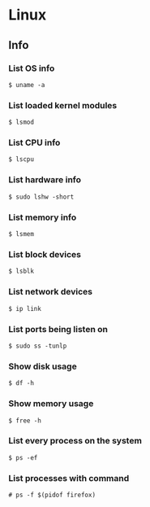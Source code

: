 # Linux

## Info

### List OS info
```
$ uname -a
```

### List loaded kernel modules
```
$ lsmod
```

### List CPU info
```
$ lscpu
```

### List hardware info
```
$ sudo lshw -short
```

### List memory info
```
$ lsmem
```

### List block devices
```
$ lsblk
```

### List network devices
```
$ ip link
```

### List ports being listen on
```
$ sudo ss -tunlp
```

### Show disk usage
```
$ df -h
```

### Show memory usage

```
$ free -h
```

### List every process on the system
```
$ ps -ef
```

### List processes with command
```
# ps -f $(pidof firefox)
```
